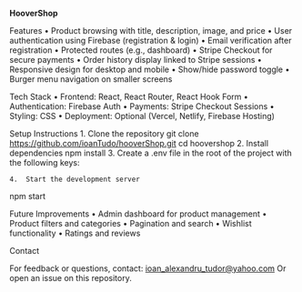 **HooverShop**

Features
	•	Product browsing with title, description, image, and price
	•	User authentication using Firebase (registration & login)
	•	Email verification after registration
	•	Protected routes (e.g., dashboard)
	•	Stripe Checkout for secure payments
	•	Order history display linked to Stripe sessions
	•	Responsive design for desktop and mobile
	•	Show/hide password toggle
	•	Burger menu navigation on smaller screens

Tech Stack
	•	Frontend: React, React Router, React Hook Form
	•	Authentication: Firebase Auth
	•	Payments: Stripe Checkout Sessions
	•	Styling: CSS
	•	Deployment: Optional (Vercel, Netlify, Firebase Hosting)
 
Setup Instructions
	1.	Clone the repository
git clone https://github.com/ioanTudo/hooverShop.git
cd hoovershop
	2.	Install dependencies
npm install
	3.	Create a .env file in the root of the project with the following keys:

	4.	Start the development server
npm start

Future Improvements
	•	Admin dashboard for product management
	•	Product filters and categories
	•	Pagination and search
	•	Wishlist functionality
	•	Ratings and reviews

Contact

For feedback or questions, contact: ioan_alexandru_tudor@yahoo.com
Or open an issue on this repository.
